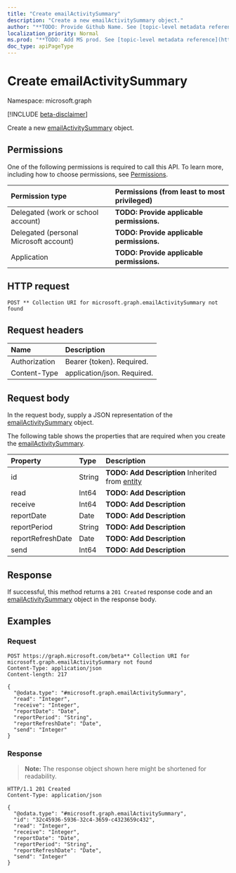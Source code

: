 ```yaml
---
title: "Create emailActivitySummary"
description: "Create a new emailActivitySummary object."
author: "**TODO: Provide Github Name. See [topic-level metadata reference](https://msgo.azurewebsites.net/add/document/guidelines/metadata.html#topic-level-metadata)**"
localization_priority: Normal
ms.prod: "**TODO: Add MS prod. See [topic-level metadata reference](https://msgo.azurewebsites.net/add/document/guidelines/metadata.html#topic-level-metadata)**"
doc_type: apiPageType
---
```


# Create emailActivitySummary
Namespace: microsoft.graph

[!INCLUDE [beta-disclaimer](../../includes/beta-disclaimer.md)]

Create a new [emailActivitySummary](../resources/emailactivitysummary.md) object.

## Permissions
One of the following permissions is required to call this API. To learn more, including how to choose permissions, see [Permissions](/graph/permissions-reference).

|Permission type|Permissions (from least to most privileged)|
|:---|:---|
|Delegated (work or school account)|**TODO: Provide applicable permissions.**|
|Delegated (personal Microsoft account)|**TODO: Provide applicable permissions.**|
|Application|**TODO: Provide applicable permissions.**|

## HTTP request

<!-- {
  "blockType": "ignored"
}
-->
``` http
POST ** Collection URI for microsoft.graph.emailActivitySummary not found
```

## Request headers
|Name|Description|
|:---|:---|
|Authorization|Bearer {token}. Required.|
|Content-Type|application/json. Required.|

## Request body
In the request body, supply a JSON representation of the [emailActivitySummary](../resources/emailactivitysummary.md) object.

The following table shows the properties that are required when you create the [emailActivitySummary](../resources/emailactivitysummary.md).

|Property|Type|Description|
|:---|:---|:---|
|id|String|**TODO: Add Description** Inherited from [entity](../resources/entity.md)|
|read|Int64|**TODO: Add Description**|
|receive|Int64|**TODO: Add Description**|
|reportDate|Date|**TODO: Add Description**|
|reportPeriod|String|**TODO: Add Description**|
|reportRefreshDate|Date|**TODO: Add Description**|
|send|Int64|**TODO: Add Description**|



## Response

If successful, this method returns a `201 Created` response code and an [emailActivitySummary](../resources/emailactivitysummary.md) object in the response body.

## Examples

### Request
<!-- {
  "blockType": "request",
  "name": "create_emailactivitysummary_from_"
}
-->
``` http
POST https://graph.microsoft.com/beta** Collection URI for microsoft.graph.emailActivitySummary not found
Content-Type: application/json
Content-length: 217

{
  "@odata.type": "#microsoft.graph.emailActivitySummary",
  "read": "Integer",
  "receive": "Integer",
  "reportDate": "Date",
  "reportPeriod": "String",
  "reportRefreshDate": "Date",
  "send": "Integer"
}
```


### Response
>**Note:** The response object shown here might be shortened for readability.
<!-- {
  "blockType": "response",
  "truncated": true,
  "@odata.type": "microsoft.graph.emailActivitySummary"
}
-->
``` http
HTTP/1.1 201 Created
Content-Type: application/json

{
  "@odata.type": "#microsoft.graph.emailActivitySummary",
  "id": "32c45936-5936-32c4-3659-c4323659c432",
  "read": "Integer",
  "receive": "Integer",
  "reportDate": "Date",
  "reportPeriod": "String",
  "reportRefreshDate": "Date",
  "send": "Integer"
}
```


